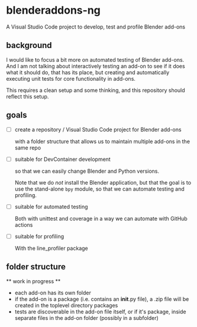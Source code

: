 # blenderaddons-ng

A Visual Studio Code project to develop, test and profile Blender add-ons

## background

I would like to focus a bit more on automated testing of Blender add-ons.
And I am not talking about interactively testing an add-on to see if it does what it should do,
that has its place, but creating and automatically executing unit tests for core functionality in add-ons.

This requires a clean setup and some thinking, and this repository should reflect this setup.

## goals

- [ ] create a repository / Visual Studio Code project for Blender add-ons

  with a folder structure that allows us to maintain multiple add-ons in the same repo

- [ ] suitable for DevContainer development

  so that we can easily change Blender and Python versions.

  Note that we do *not* install the Blender application, but that the goal is to use the stand-alone `bpy` module, so that we can automate testing and profiling.

- [ ] suitable for automated testing

  Both with unittest and coverage in a way we can automate with GitHub actions

- [ ] suitable for profiling

  With the line_profiler package

## folder structure

** work in progress **

- each add-on has its own folder
- if the add-on is a package (i.e. contains an __init__.py file), a .zip file will be created in the toplevel directory packages
- tests are discoverable in the add-on file itself, or if it's package, inside separate files in the add-on folder (possibly in a subfolder)

